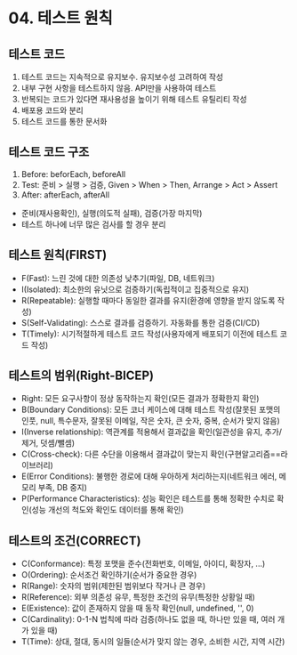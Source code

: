 # 04. 테스트 원칙

## 테스트 코드
1) 테스트 코드는 지속적으로 유지보수. 유지보수성 고려하여 작성
2) 내부 구현 사항을 테스트하지 않음. API만을 사용하여 테스트
3) 반복되는 코드가 있다면 재사용성을 높이기 위해 테스트 유틸리티 작성
4) 배포용 코드와 분리
5) 테스트 코드를 통한 문서화

## 테스트 코드 구조
1) Before: beforEach, beforeAll
2) Test: 준비 > 실행 > 검증, Given > When > Then, Arrange > Act > Assert
3) After: afterEach, afterAll
- 준비(재사용확인), 실행(의도적 실패), 검증(가장 마지막)
- 테스트 하나에 너무 많은 검사를 할 경우 분리

## 테스트 원칙(FIRST)
- F(Fast): 느린 것에 대한 의존성 낮추기(파일, DB, 네트워크)
- I(Isolated): 최소한의 유닛으로 검증하기(독립적이고 집중적으로 유지)
- R(Repeatable): 실행할 때마다 동일한 결과를 유지(환경에 영향을 받지 않도록 작성)
- S(Self-Validating): 스스로 결과를 검증하기. 자동화를 통한 검증(CI/CD)
- T(Timely): 시기적절하게 테스트 코드 작성(사용자에게 배포되기 이전에 테스트 코드 작성)

## 테스트의 범위(Right-BICEP)
- Right: 모든 요구사항이 정상 동작하는지 확인(모든 결과가 정확한지 확인)
- B(Boundary Conditions): 모든 코너 케이스에 대해 테스트 작성(잘못된 포맷의 인풋, null, 특수문자, 잘못된 이메일, 작은 숫자, 큰 숫자, 중복, 순서가 맞지 않음)
- I(Inverse relationship): 역관계를 적용해서 결과값을 확인(일관성을 유지, 추가/제거, 덧셈/뺄셈)
- C(Cross-check): 다른 수단을 이용해서 결과값이 맞는지 확인(구현알고리즘==라이브러리)
- E(Error Conditions): 불행한 경로에 대해 우아하게 처리하는지(네트워크 에러, 메모리 부족, DB 중지)
- P(Performance Characteristics): 성능 확인은 테스트를 통해 정확한 수치로 확인(성능 개선의 척도와 확인도 데이터를 통해 확인)

## 테스트의 조건(CORRECT)
- C(Conformance): 특정 포맷을 준수(전화번호, 이메일, 아이디, 확장자, ...)
- O(Ordering): 순서조건 확인하기(순서가 중요한 경우)
- R(Range): 숫자의 범위(제한된 범위보다 작거나 큰 경우)
- R(Reference): 외부 의존성 유무, 특정한 조건의 유무(특정한 상황일 때)
- E(Existence): 값이 존재하지 않을 때 동작 확인(null, undefined, '', 0)
- C(Cardinality): 0-1-N 법칙에 따라 검증(하나도 없을 때, 하나만 있을 때, 여러 개가 있을 때)
- T(Time): 상대, 절대, 동시의 일들(순서가 맞지 않는 경우, 소비한 시간, 지역 시간) 
